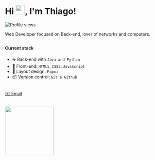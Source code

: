 <h1 align="left">Hi <img src="https://raw.githubusercontent.com/kaueMarques/kaueMarques/master/hi.gif" height="30px">, I'm Thiago!</h1> <p align="left"> <img src="https://komarev.com/ghpvc/?username=thiagoa-martins&color=yellow" alt="Profile views" /> </p>

Web Developer focused on Back-end, lover of networks and computers.

##

#### Current stack

- ☕ Back-end with `Java and Python`
- 🎨 Front-end: `HTML5`, `CSS3`, `JavaScript`
- 🔨 Layout design: `Figma`
- 📦️ Version control: `Git e Github`

<br>

<a href="mailto:contato.thiagom@outlook.com">
  ✉️ Email
</a>

##

<div>
  <a href="https://github.com/thiagoa-martins/">
    <img height="160em" src="https://github-readme-stats.vercel.app/api/top-langs/?username=thiagoa-martins&layout=compact&&theme=merko"/>
  </a>
</div>
